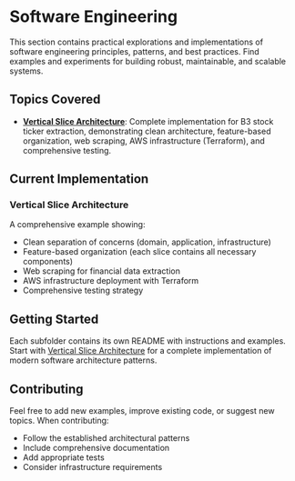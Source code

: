 # Software Engineering

This section contains practical explorations and implementations of software engineering principles, patterns, and best practices. Find examples and experiments for building robust, maintainable, and scalable systems.

## Topics Covered

- **[Vertical Slice Architecture](vertical_slice_architecture/)**: Complete implementation for B3 stock ticker extraction, demonstrating clean architecture, feature-based organization, web scraping, AWS infrastructure (Terraform), and comprehensive testing.

## Current Implementation

### Vertical Slice Architecture
A comprehensive example showing:
- Clean separation of concerns (domain, application, infrastructure)
- Feature-based organization (each slice contains all necessary components)
- Web scraping for financial data extraction
- AWS infrastructure deployment with Terraform
- Comprehensive testing strategy

## Getting Started

Each subfolder contains its own README with instructions and examples. Start with [Vertical Slice Architecture](vertical_slice_architecture/) for a complete implementation of modern software architecture patterns.

## Contributing

Feel free to add new examples, improve existing code, or suggest new topics. When contributing:
- Follow the established architectural patterns
- Include comprehensive documentation
- Add appropriate tests
- Consider infrastructure requirements
